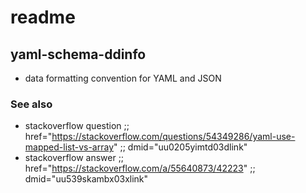 # readme
<!---
### <beg-file_info>
### document_metadata:
###   - caption: "caption"
###     dmid: "uu773yamldata1620421509"
###     date: created="2021-05-07T14:05:27"
###     last: lastmod="2021-05-07T14:05:27"
###     tags:       yaml,schema,data,stackoverflow
###     people:
###         - __people__
###     author:     created="__author__"
###     filetype:   "__filetype__"
###     lastupdate: "__lastupdate__"
###     namespace:
###         - __namespace__
###     desc: |
###         ## Overview
###         * yaml data layout format called ddinfo
###     seealso: |
###         ## See also
###         * __seealso__
###     seeinstead: |
###         * __seeinstead__
### <end-file_info>
--->

## yaml-schema-ddinfo

* data formatting convention for YAML and JSON

### See also
<!--- dmid="uu476zendpx03xlink" --->

* stackoverflow question ;; href="https://stackoverflow.com/questions/54349286/yaml-use-mapped-list-vs-array" ;; dmid="uu0205yimtd03dlink"
* stackoverflow answer ;; href="https://stackoverflow.com/a/55640873/42223" ;;  dmid="uu539skambx03xlink"

